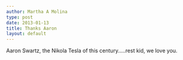 ```yaml
---
author: Martha A Molina
type: post
date: 2013-01-13
title: Thanks Aaron
layout: default
---
```

Aaron Swartz, the Nikola Tesla of this century.....rest kid, we love you.
